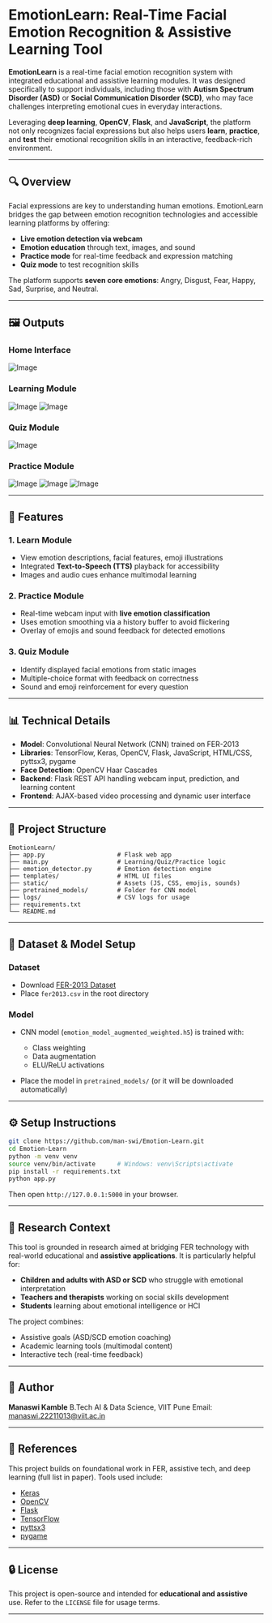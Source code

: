# EmotionLearn: Real-Time Facial Emotion Recognition & Assistive Learning Tool

**EmotionLearn** is a real-time facial emotion recognition system with integrated educational and assistive learning modules. It was designed specifically to support individuals, including those with **Autism Spectrum Disorder (ASD)** or **Social Communication Disorder (SCD)**, who may face challenges interpreting emotional cues in everyday interactions.

Leveraging **deep learning**, **OpenCV**, **Flask**, and **JavaScript**, the platform not only recognizes facial expressions but also helps users **learn**, **practice**, and **test** their emotional recognition skills in an interactive, feedback-rich environment.

---

## 🔍 Overview

Facial expressions are key to understanding human emotions. EmotionLearn bridges the gap between emotion recognition technologies and accessible learning platforms by offering:

* **Live emotion detection via webcam**
* **Emotion education** through text, images, and sound
* **Practice mode** for real-time feedback and expression matching
* **Quiz mode** to test recognition skills

The platform supports **seven core emotions**: Angry, Disgust, Fear, Happy, Sad, Surprise, and Neutral.

---

## 🖼️ Outputs

### Home Interface

![Image](https://github.com/user-attachments/assets/f0f2ed49-fcb6-47e3-9343-66aa6099e9e1)

### Learning Module

![Image](https://github.com/user-attachments/assets/fe4c50c0-96c7-4070-9170-855fe84000c2)
![Image](https://github.com/user-attachments/assets/8457847a-b0dc-45a3-a33f-354289b13103)

### Quiz Module

![Image](https://github.com/user-attachments/assets/96b37d79-789a-4c28-b909-967a76040206)

### Practice Module

![Image](https://github.com/user-attachments/assets/af715ada-1bcd-431c-9f4a-6d820c0651ca)
![Image](https://github.com/user-attachments/assets/4eec7cb1-061e-45e0-aac8-b87bfcb37a14)
![Image](https://github.com/user-attachments/assets/0e197965-a427-42d0-a313-f711239d0a2e)

---

## 🧠 Features

### 1. Learn Module

* View emotion descriptions, facial features, emoji illustrations
* Integrated **Text-to-Speech (TTS)** playback for accessibility
* Images and audio cues enhance multimodal learning

### 2. Practice Module

* Real-time webcam input with **live emotion classification**
* Uses emotion smoothing via a history buffer to avoid flickering
* Overlay of emojis and sound feedback for detected emotions

### 3. Quiz Module

* Identify displayed facial emotions from static images
* Multiple-choice format with feedback on correctness
* Sound and emoji reinforcement for every question

---

## 📊 Technical Details

* **Model**: Convolutional Neural Network (CNN) trained on FER-2013
* **Libraries**: TensorFlow, Keras, OpenCV, Flask, JavaScript, HTML/CSS, pyttsx3, pygame
* **Face Detection**: OpenCV Haar Cascades
* **Backend**: Flask REST API handling webcam input, prediction, and learning content
* **Frontend**: AJAX-based video processing and dynamic user interface

---

## 📂 Project Structure

```
EmotionLearn/
├── app.py                    # Flask web app
├── main.py                   # Learning/Quiz/Practice logic
├── emotion_detector.py       # Emotion detection engine
├── templates/                # HTML UI files
├── static/                   # Assets (JS, CSS, emojis, sounds)
├── pretrained_models/        # Folder for CNN model
├── logs/                     # CSV logs for usage
├── requirements.txt
└── README.md
```

---

## 📅 Dataset & Model Setup

### Dataset

* Download [FER-2013 Dataset](https://www.kaggle.com/datasets/msambare/fer2013)
* Place `fer2013.csv` in the root directory

### Model

* CNN model (`emotion_model_augmented_weighted.h5`) is trained with:

  * Class weighting
  * Data augmentation
  * ELU/ReLU activations
* Place the model in `pretrained_models/` (or it will be downloaded automatically)

---

## ⚙️ Setup Instructions

```bash
git clone https://github.com/man-swi/Emotion-Learn.git
cd Emotion-Learn
python -m venv venv
source venv/bin/activate      # Windows: venv\Scripts\activate
pip install -r requirements.txt
python app.py
```

Then open `http://127.0.0.1:5000` in your browser.

---

## 🔮 Research Context

This tool is grounded in research aimed at bridging FER technology with real-world educational and **assistive applications**. It is particularly helpful for:

* **Children and adults with ASD or SCD** who struggle with emotional interpretation
* **Teachers and therapists** working on social skills development
* **Students** learning about emotional intelligence or HCI

The project combines:

* Assistive goals (ASD/SCD emotion coaching)
* Academic learning tools (multimodal content)
* Interactive tech (real-time feedback)

---

## 💼 Author

**Manaswi Kamble**
B.Tech AI & Data Science, VIIT Pune
Email: [manaswi.22211013@viit.ac.in](mailto:manaswi.22211013@viit.ac.in)

---

## 📖 References

This project builds on foundational work in FER, assistive tech, and deep learning (full list in paper). Tools used include:

* [Keras](https://github.com/keras-team/keras)
* [OpenCV](https://opencv.org)
* [Flask](https://flask.palletsprojects.com/)
* [TensorFlow](https://www.tensorflow.org/)
* [pyttsx3](https://github.com/nateshmbhat/pyttsx3)
* [pygame](https://www.pygame.org/)

---

## 🔒 License

This project is open-source and intended for **educational and assistive** use. Refer to the `LICENSE` file for usage terms.

---
